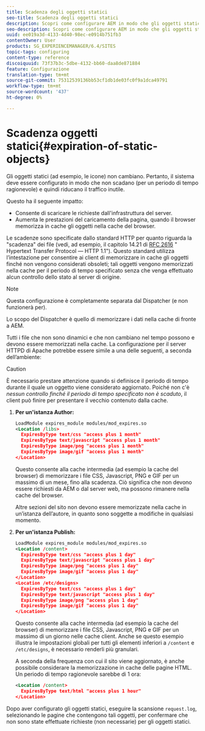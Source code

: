 ```yaml
---
title: Scadenza degli oggetti statici
seo-title: Scadenza degli oggetti statici
description: Scopri come configurare AEM in modo che gli oggetti statici non scadano (per un periodo di tempo ragionevole).
seo-description: Scopri come configurare AEM in modo che gli oggetti statici non scadano (per un periodo di tempo ragionevole).
uuid: ee019a3d-4133-4d40-98ec-e0914b751fb3
contentOwner: User
products: SG_EXPERIENCEMANAGER/6.4/SITES
topic-tags: configuring
content-type: reference
discoiquuid: 73f37b3c-5dbe-4132-bb60-daa8de871884
feature: Configurazione
translation-type: tm+mt
source-git-commit: 75312539136bb53cf1db1de03fc0f9a1dca49791
workflow-type: tm+mt
source-wordcount: '437'
ht-degree: 0%

---
```



# Scadenza oggetti statici{#expiration-of-static-objects}

Gli oggetti statici (ad esempio, le icone) non cambiano. Pertanto, il sistema deve essere configurato in modo che non scadano (per un periodo di tempo ragionevole) e quindi riducano il traffico inutile.

Questo ha il seguente impatto:

* Consente di scaricare le richieste dall&#39;infrastruttura del server.
* Aumenta le prestazioni del caricamento della pagina, quando il browser memorizza in cache gli oggetti nella cache del browser.

Le scadenze sono specificate dallo standard HTTP per quanto riguarda la &quot;scadenza&quot; dei file (vedi, ad esempio, il capitolo 14.21 di [RFC 2616](https://www.ietf.org/rfc/rfc2616.txt) &quot; Hypertext Transfer Protocol — HTTP 1.1&quot;). Questo standard utilizza l’intestazione per consentire ai client di memorizzare in cache gli oggetti finché non vengono considerati obsoleti; tali oggetti vengono memorizzati nella cache per il periodo di tempo specificato senza che venga effettuato alcun controllo dello stato al server di origine.

>[!NOTE]
>
>Questa configurazione è completamente separata dal Dispatcher (e non funzionerà per).
>
>Lo scopo del Dispatcher è quello di memorizzare i dati nella cache di fronte a AEM.

Tutti i file che non sono dinamici e che non cambiano nel tempo possono e devono essere memorizzati nella cache. La configurazione per il server HTTPD di Apache potrebbe essere simile a una delle seguenti, a seconda dell’ambiente:

>[!CAUTION]
>
>È necessario prestare attenzione quando si definisce il periodo di tempo durante il quale un oggetto viene considerato aggiornato. Poiché non c&#39;è *nessun controllo finché il periodo di tempo specificato non è scaduto*, il client può finire per presentare il vecchio contenuto dalla cache.

1. **Per un&#39;istanza Author:**

   ```xml
   LoadModule expires_module modules/mod_expires.so
   <Location /libs>
     ExpiresByType text/css "access plus 1 month"
     ExpiresByType text/javascript "access plus 1 month"
     ExpiresByType image/png "access plus 1 month"
     ExpiresByType image/gif "access plus 1 month"
   </Location>
   ```

   Questo consente alla cache intermedia (ad esempio la cache del browser) di memorizzare i file CSS, Javascript, PNG e GIF per un massimo di un mese, fino alla scadenza. Ciò significa che non devono essere richiesti da AEM o dal server web, ma possono rimanere nella cache del browser.

   Altre sezioni del sito non devono essere memorizzate nella cache in un’istanza dell’autore, in quanto sono soggette a modifiche in qualsiasi momento.

1. **Per un&#39;istanza Publish:**

   ```xml
   LoadModule expires_module modules/mod_expires.so
   <Location /content>
     ExpiresByType text/css "access plus 1 day"
     ExpiresByType text/javascript "access plus 1 day"
     ExpiresByType image/png "access plus 1 day"
     ExpiresByType image/gif "access plus 1 day"
   </Location>
   <Location /etc/designs>
     ExpiresByType text/css "access plus 1 day"
     ExpiresByType text/javascript "access plus 1 day"
     ExpiresByType image/png "access plus 1 day"
     ExpiresByType image/gif "access plus 1 day"
   </Location>
   ```

   Questo consente alla cache intermedia (ad esempio la cache del browser) di memorizzare i file CSS, Javascript, PNG e GIF per un massimo di un giorno nelle cache client. Anche se questo esempio illustra le impostazioni globali per tutti gli elementi inferiori a `/content` e `/etc/designs`, è necessario renderli più granulari.

   A seconda della frequenza con cui il sito viene aggiornato, è anche possibile considerare la memorizzazione in cache delle pagine HTML. Un periodo di tempo ragionevole sarebbe di 1 ora:

   ```xml
   <Location /content>
     ExpiresByType text/html "access plus 1 hour"
   </Location>
   ```

Dopo aver configurato gli oggetti statici, eseguire la scansione `request.log`, selezionando le pagine che contengono tali oggetti, per confermare che non sono state effettuate richieste (non necessarie) per gli oggetti statici.
